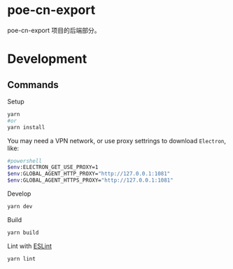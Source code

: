 # poe-cn-export

poe-cn-export 项目的后端部分。

# Development

## Commands

Setup

```sh
yarn
#or
yarn install
```

You may need a VPN network, or use proxy settrings to download `Electron`, like:

```bash
#powershell
$env:ELECTRON_GET_USE_PROXY=1
$env:GLOBAL_AGENT_HTTP_PROXY="http://127.0.0.1:1081"
$env:GLOBAL_AGENT_HTTPS_PROXY="http://127.0.0.1:1081"
```

Develop

```sh
yarn dev
```

Build

```sh
yarn build
```

Lint with [ESLint](https://eslint.org/)

```sh
yarn lint
```
